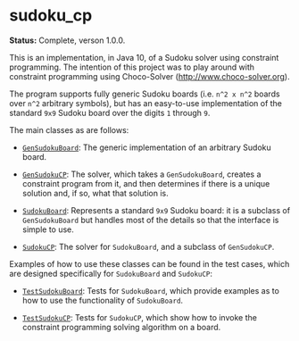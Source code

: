 # sudoku_cp

**Status:** Complete, verson 1.0.0.


This is an implementation, in Java 10, of a Sudoku solver using constraint programming.
The intention of this project was to play around with constraint programming using
Choco-Solver (http://www.choco-solver.org).

The program supports fully generic Sudoku boards (i.e. `n^2 x n^2` boards over `n^2`
arbitrary symbols), but has an easy-to-use implementation of the standard `9x9`
Sudoku board over the digits `1` through `9`.

The main classes as are follows:

* [`GenSudokuBoard`](src/main/java/com/vorpal/sudoku/GenSudokuBoard.java): The generic
implementation of an arbitrary Sudoku board.

* [`GenSudokuCP`](src/main/java/com/vorpal/sudoku/GenSudokuCP.java): The solver,
which takes a `GenSudokuBoard`, creates a constraint program from it, and then
determines if there is a unique solution and, if so, what that solution is.

* [`SudokuBoard`](src/main/java/com/vorpal/sudoku/SudokuBoard.java): Represents a
standard `9x9` Sudoku board: it is a subclass of `GenSudokuBoard` but handles most
of the details so that the interface is simple to use.

* [`SudokuCP`](src/main/java/com/vorpal/sudoku/SudokuCP.java): The solver for
`SudokuBoard`, and a subclass of `GenSudokuCP`.


Examples of how to use these classes can be found in the test cases, which are
designed specifically for `SudokuBoard` and `SudokuCP`:

* [`TestSudokuBoard`](src/test/java/com/vorpal/sudoku/TestSudokuBoard.java):
Tests for `SudokuBoard`, which provide examples as to how to use the functionality
of `SudokuBoard`.

* [`TestSudokuCP`](src/test/java/com/vorpal/sudoku/TestSudokuCP.java):
Tests for `SudokuCP`, which show how to invoke the constraint programming solving
algorithm on a board.
